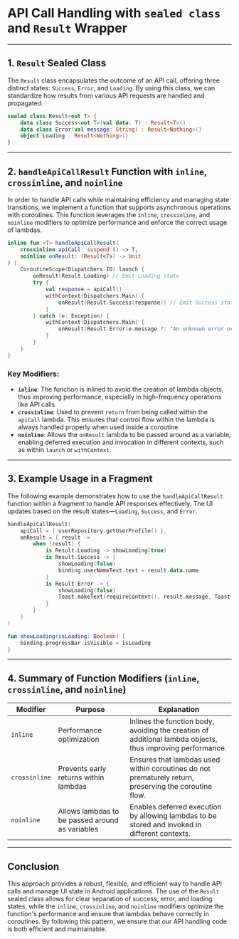 
# API Call Handling with `sealed class` and `Result` Wrapper
---

## 1. `Result` Sealed Class

The `Result` class encapsulates the outcome of an API call, offering three distinct states: `Success`, `Error`, and `Loading`. By using this class, we can standardize how results from various API requests are handled and propagated.

```kotlin
sealed class Result<out T> {
    data class Success<out T>(val data: T) : Result<T>()
    data class Error(val message: String) : Result<Nothing>()
    object Loading : Result<Nothing>()
}
```
---

## 2. `handleApiCallResult` Function with `inline`, `crossinline`, and `noinline`

In order to handle API calls while maintaining efficiency and managing state transitions, we implement a function that supports asynchronous operations with coroutines. This function leverages the `inline`, `crossinline`, and `noinline` modifiers to optimize performance and enforce the correct usage of lambdas.

```kotlin
inline fun <T> handleApiCallResult(
    crossinline apiCall: suspend () -> T,
    noinline onResult: (Result<T>) -> Unit
) {
    CoroutineScope(Dispatchers.IO).launch {
        onResult(Result.Loading) // Emit Loading state
        try {
            val response = apiCall()
            withContext(Dispatchers.Main) {
                onResult(Result.Success(response)) // Emit Success state
            }
        } catch (e: Exception) {
            withContext(Dispatchers.Main) {
                onResult(Result.Error(e.message ?: "An unknown error occurred")) // Emit Error state
            }
        }
    }
}
```

### Key Modifiers:
- **`inline`**: The function is inlined to avoid the creation of lambda objects, thus improving performance, especially in high-frequency operations like API calls.
- **`crossinline`**: Used to prevent `return` from being called within the `apiCall` lambda. This ensures that control flow within the lambda is always handled properly when used inside a coroutine.
- **`noinline`**: Allows the `onResult` lambda to be passed around as a variable, enabling deferred execution and invocation in different contexts, such as within `launch` or `withContext`.

---

## 3. Example Usage in a Fragment

The following example demonstrates how to use the `handleApiCallResult` function within a fragment to handle API responses effectively. The UI updates based on the result states—`Loading`, `Success`, and `Error`.

```kotlin
handleApiCallResult(
    apiCall = { userRepository.getUserProfile() },
    onResult = { result ->
        when (result) {
            is Result.Loading -> showLoading(true)
            is Result.Success -> {
                showLoading(false)
                binding.userNameText.text = result.data.name
            }
            is Result.Error -> {
                showLoading(false)
                Toast.makeText(requireContext(), result.message, Toast.LENGTH_SHORT).show()
            }
        }
    }
)

fun showLoading(isLoading: Boolean) {
    binding.progressBar.isVisible = isLoading
}
```
---

## 4. Summary of Function Modifiers (`inline`, `crossinline`, and `noinline`)

| Modifier        | Purpose                                   | Explanation                                                             |
|-----------------|-------------------------------------------|-------------------------------------------------------------------------|
| `inline`        | Performance optimization                 | Inlines the function body, avoiding the creation of additional lambda objects, thus improving performance. |
| `crossinline`   | Prevents early returns within lambdas     | Ensures that lambdas used within coroutines do not prematurely return, preserving the coroutine flow. |
| `noinline`      | Allows lambdas to be passed around as variables | Enables deferred execution by allowing lambdas to be stored and invoked in different contexts. |

---

## Conclusion

This approach provides a robust, flexible, and efficient way to handle API calls and manage UI state in Android applications. The use of the `Result` sealed class allows for clear separation of success, error, and loading states, while the `inline`, `crossinline`, and `noinline` modifiers optimize the function's performance and ensure that lambdas behave correctly in coroutines. By following this pattern, we ensure that our API handling code is both efficient and maintainable.
